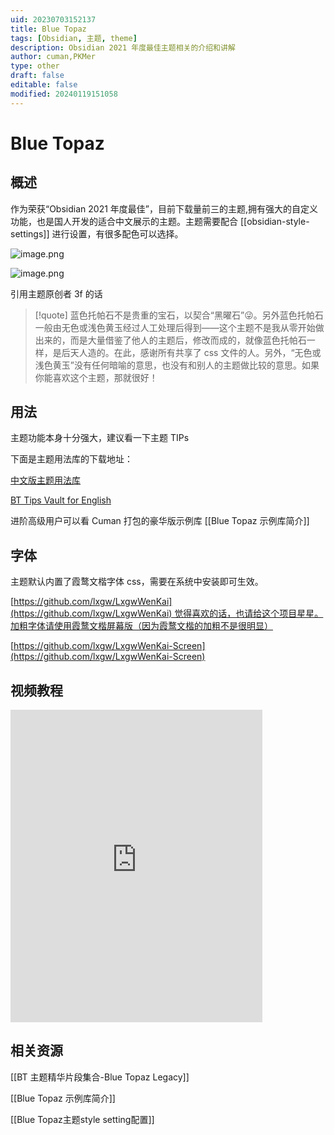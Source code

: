 ```yaml
---
uid: 20230703152137
title: Blue Topaz
tags: [Obsidian, 主题, theme]
description: Obsidian 2021 年度最佳主题相关的介绍和讲解
author: cuman,PKMer
type: other
draft: false
editable: false
modified: 20240119151058
---
```


# Blue Topaz

## 概述

作为荣获“Obsidian 2021 年度最佳”，目前下载量前三的主题,拥有强大的自定义功能，也是国人开发的适合中文展示的主题。主题需要配合 [[obsidian-style-settings]] 进行设置，有很多配色可以选择。

![image.png](https://cdn.pkmer.cn/images/202307031532218.png!pkmer)

![image.png](https://cdn.pkmer.cn/images/202307031534519.png!pkmer)

引用主题原创者 3f 的话

> [!quote]
> 蓝色托帕石不是贵重的宝石，以契合“黑曜石”😜。另外蓝色托帕石一般由无色或浅色黄玉经过人工处理后得到——这个主题不是我从零开始做出来的，而是大量借鉴了他人的主题后，修改而成的，就像蓝色托帕石一样，是后天人造的。在此，感谢所有共享了 css 文件的人。另外，“无色或浅色黄玉”没有任何暗喻的意思，也没有和别人的主题做比较的意思。如果你能喜欢这个主题，那就很好！

## 用法

主题功能本身十分强大，建议看一下主题 TIPs

下面是主题用法库的下载地址：

[中文版主题用法库](https://github.com/PKM-er/Blue-Topaz_Obsidian-css/blob/master/TIPS%20vault/TIPS%20for%20Blue%20Topaz_Chinese.zip)

[BT Tips Vault for English](https://github.com/PKM-er/Blue-Topaz_Obsidian-css/blob/master/TIPS%20vault/TIPS%20for%20Blue%20Topaz_English.zip)

进阶高级用户可以看 Cuman 打包的豪华版示例库 [[Blue Topaz 示例库简介]]

## 字体

主题默认内置了霞鹜文楷字体 css，需要在系统中安装即可生效。

[https://github.com/lxgw/LxgwWenKai](https://github.com/lxgw/LxgwWenKai) 觉得喜欢的话，也请给这个项目星星。加粗字体请使用霞鹜文楷屏幕版（因为霞鹜文楷的加粗不是很明显）

[https://github.com/lxgw/LxgwWenKai-Screen](https://github.com/lxgw/LxgwWenKai-Screen)

## 视频教程

<iframe src="https://player.bilibili.com/player.html?aid=581423558&bvid=BV1S64y1N7GV&cid=1411254225&p=1&autoplay=false" scrolling="no" border="0" frameborder="no" framespacing="0" allowfullscreen="true" width="80%" height="500"> </iframe>

## 相关资源

[[BT 主题精华片段集合-Blue Topaz Legacy]]

[[Blue Topaz 示例库简介]]

[[Blue Topaz主题style setting配置]]
